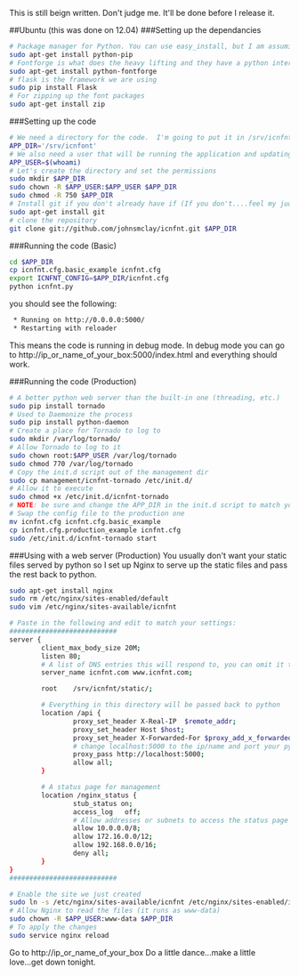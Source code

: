 This is still beign written. Don't judge me. It'll be done before I release it.

##Ubuntu (this was done on 12.04)
###Setting up the dependancies
```bash
# Package manager for Python. You can use easy_install, but I am assumimg it's pip.
sudo apt-get install python-pip
# Fontforge is what does the heavy lifting and they have a python interface to issue commands.
sudo apt-get install python-fontforge
# flask is the framework we are using
sudo pip install Flask
# For zipping up the font packages
sudo apt-get install zip
```
###Setting up the code
```bash
# We need a directory for the code.  I'm going to put it in /srv/icnfnt.
APP_DIR='/srv/icnfont'
# We also need a user that will be running the application and updating the code, for now I'll use my current user
APP_USER=$(whoami)
# Let's create the directory and set the permissions
sudo mkdir $APP_DIR
sudo chown -R $APP_USER:$APP_USER $APP_DIR
sudo chmod -R 750 $APP_DIR
# Install git if you don't already have if (If you don't....feel my judgement)
sudo apt-get install git
# clone the repository
git clone git://github.com/johnsmclay/icnfnt.git $APP_DIR

```

###Running the code (Basic)
```bash
cd $APP_DIR
cp icnfnt.cfg.basic_example icnfnt.cfg
export ICNFNT_CONFIG=$APP_DIR/icnfnt.cfg
python icnfnt.py
```
you should see the following:
```bash
 * Running on http://0.0.0.0:5000/
 * Restarting with reloader
```
This means the code is running in debug mode.
In debug mode you can go to http://ip_or_name_of_your_box:5000/index.html and everything should work.

###Running the code (Production)
```bash
# A better python web server than the built-in one (threading, etc.)
sudo pip install tornado
# Used to Daemonize the process
sudo pip install python-daemon
# Create a place for Tornado to log to
sudo mkdir /var/log/tornado/
# Allow Tornado to log to it
sudo chown root:$APP_USER /var/log/tornado
sudo chmod 770 /var/log/tornado
# Copy the init.d script out of the management dir
sudo cp management/icnfnt-tornado /etc/init.d/
# Allow it to execute
sudo chmod +x /etc/init.d/icnfnt-tornado
# NOTE: be sure and change the APP_DIR in the init.d script to match yours
# Swap the config file to the production one
mv icnfnt.cfg icnfnt.cfg.basic_example
cp icnfnt.cfg.production_example icnfnt.cfg
sudo /etc/init.d/icnfnt-tornado start
```

###Using with a web server (Production)
You usually don't want your static files served by python so I set up Nginx to serve up the static files and pass the rest back to python.
```bash
sudo apt-get install nginx
sudo rm /etc/nginx/sites-enabled/default
sudo vim /etc/nginx/sites-available/icnfnt

# Paste in the following and edit to match your settings:
###########################
server {
        client_max_body_size 20M;
        listen 80;
        # A list of DNS entries this will respond to, you can omit it to accept any DNS entry or IP
        server_name icnfnt.com www.icnfnt.com;

        root    /srv/icnfnt/static/;

        # Everything in this directory will be passed back to python
        location /api {
                proxy_set_header X-Real-IP  $remote_addr;
                proxy_set_header Host $host;
                proxy_set_header X-Forwarded-For $proxy_add_x_forwarded_for;
                # change localhost:5000 to the ip/name and port your python is listening on
                proxy_pass http://localhost:5000;
                allow all;
        }

        # A status page for management
        location /nginx_status {
                stub_status on;
                access_log   off;
                # Allow addresses or subnets to access the status page
                allow 10.0.0.0/8;
                allow 172.16.0.0/12;
                allow 192.168.0.0/16;
                deny all;
        }
}
###########################

# Enable the site we just created
sudo ln -s /etc/nginx/sites-available/icnfnt /etc/nginx/sites-enabled/icnfnt
# Allow Nginx to read the files (it runs as www-data)
sudo chown -R $APP_USER:www-data $APP_DIR
# To apply the changes
sudo service nginx reload
```

Go to http://ip_or_name_of_your_box
Do a little dance...make a little love...get down tonight.


